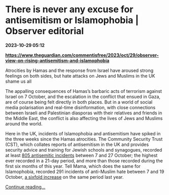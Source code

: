 # There is never any excuse for antisemitism or Islamophobia | Observer editorial

**2023-10-29 05:12**

**https://www.theguardian.com/commentisfree/2023/oct/29/observer-view-on-rising-antisemitism-and-islamophobia**

Atrocities by Hamas and the response from Israel have aroused strong feelings on both sides, but hate attacks on Jews and Muslims in the UK shame us all

The appalling consequences of Hamas’s barbaric acts of terrorism against Israel on 7 October, and the escalation in the conflict that ensued in Gaza, are of course being felt directly in both places. But in a world of social media polarisation and real-time disinformation, with close connections between Israeli and Palestinian diasporas with their relatives and friends in the Middle East, the conflict is also affecting the lives of Jews and Muslims around the world.

Here in the UK, incidents of Islamophobia and antisemitism have spiked in the three weeks since the Hamas atrocities. The Community Security Trust (CST), which collates reports of antisemitism in the UK and provides security advice and training for Jewish schools and synagogues, recorded at least [805 antisemitic incidents](https://cst.org.uk/news/blog/2023/10/27/antisemitic-incidents-27-october-update) between 7 and 27 October; the highest ever recorded in a 21-day period, and more than those recorded during the first six months of this year. Tell Mama, which does the same for Islamophobia, recorded 291 incidents of anti-Muslim hate between 7 and 19 October, [a sixfold increase](https://tellmamauk.org/tell-mama-records-six-fold-increase-in-anti-muslim-cases-between-october-7-and-october-19/) on the same period last year.

[Continue reading...](https://www.theguardian.com/commentisfree/2023/oct/29/observer-view-on-rising-antisemitism-and-islamophobia)